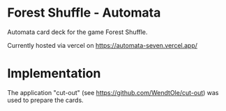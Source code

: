 # Forest Shuffle - Automata

Automata card deck for the game Forest Shuffle. 

Currently hosted via vercel on https://automata-seven.vercel.app/

# Implementation 

The application "cut-out" (see https://github.com/WendtOle/cut-out) was used to prepare the cards.
